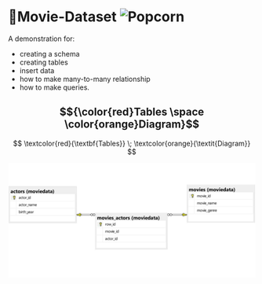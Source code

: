 # 🍿Movie-Dataset ![Popcorn]()

A demonstration for:
* creating a schema 
* creating tables
* insert data
* how to make many-to-many relationship
* how to make queries.


## $${\color{red}Tables \space \color{orange}Diagram}$$
$$
\textcolor{red}{\textbf{Tables}} \; \textcolor{orange}{\textit{Diagram}}
$$

<p style="text-align: center;">
  <!--![tables diagram](moviedata_diagram1.jpg)-->
  <img src="moviedata_diagram1.jpg" alt="Tables diagram">
</p>
